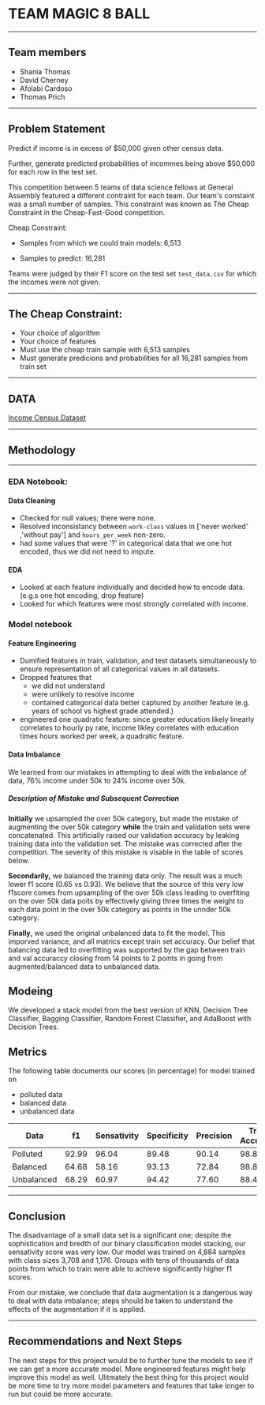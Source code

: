 # TEAM MAGIC 8 BALL
---
## Team members
- Shania Thomas
- David Cherney
- Afolabi Cardoso
- Thomas Prich

---

## Problem Statement
Predict if income is in excess of $50,000 given other census data. 

Further, generate predicted probabilities of incommes being above $50,000 for each row in the test set. 

This competition between 5 teams of data science fellows at General Assembly featured a different contraint for each team. Our team's constaint was a small number of samples. This constraint was known as The Cheap Constraint in the Cheap-Fast-Good competition.


Cheap Constraint:
- Samples from which we could train models: 6,513

- Samples to predict: 16,281

Teams were judged by their F1 score on the test set `test_data.csv` for which the incomes were not given.

---
## The Cheap Constraint:
- Your choice of algorithm
- Your choice of features
- Must use the cheap train sample with 6,513 samples
- Must generate predicions and probabilities for all 16,281 samples from train set


---
## DATA

[Income Census Dataset](https://archive.ics.uci.edu/ml/datasets/census+income)

---
## Methodology
---
### EDA Notebook: 
#### Data Cleaning

- Checked for null values; there were none.
- Resolved inconsistancy between `work-class` values in  ['never worked' ,'without pay'] and `hours_per_week` non-zero.
- had some values that were '?' in categorical data that we one hot encoded, thus we did not need to impute.


#### EDA
- Looked at each feature individually and decided how to encode data. (e.g.s one hot encoding, drop feature)
- Looked for which features were most strongly correlated with income. 


### Model notebook
#### Feature Engineering
- Dumified features in train, validation, and test datasets simultaneously to ensure representation of all categorical values in all datasets.
- Dropped features that 
    - we did not understand 
    - were unlikely to resolve income
    - contained categorical data better captured by another feature (e.g. years of school vs highest grade attended.)
- engineered one quadratic feature: since greater education likely linearly correlates to hourly py rate, income likley correlates with education times hours worked per week, a quadratic feature.


#### Data Imbalance
We learned from our mistakes in attempting to deal with the imbalance of data, 76% income under 50k to 24% income over 50k. 

##### Description of Mistake and Subsequent Correction 

**Initially** we upsampled the over 50k category, but made the mistake of augmenting  the over 50k category **while** the train and validation sets were concatenated. This artificially raised our validation accuracy by leaking training data into the validation set. The mistake was corrected after the competition.  The severity of this mistake is visable in the table of scores below. 

**Secondarily,** we balanced the training data only. The result was a much lower f1 score (0.65 vs 0.93). We believe that the source of this very low f1score comes from upsampling of the over 50k class leading to overfiting on the over 50k data poits by effectively giving three times the weight to each data point in the over 50k category as points in the unnder 50k category. 

**Finally,** we used the original unbalanced data to fit the model. This imporved variance, and all matrics except train set accuracy. Our belief that balancing data led to overfitting was supported by the gap between train and val accuraccy closing from 14 points to 2 points in going from augmented/balanced data to unbalanced data. 

## Modeing

We developed a stack model from the best version of KNN, Decision Tree Classifier, Bagging Classifier, Random Forest Classifier, and AdaBoost with Decision Trees. 

## Metrics

The following table documents our scores (in percentage) for model trained on 
- polluted data
- balanced data
- unbalanced data

| Data      | f1    | Sensativity | Specificity | Precision|Train Accuracy|Validation Accuracy|
| ---       | ---   | ---         | ---         | ---      | ---     | ---|
| Polluted  | 92.99 | 96.04       | 89.48       | 90.14    | 98.87   |92.76|
| Balanced  | 64.68 | 58.16        | 93.13       | 72.84    | 98.83   | 84.71|
| Unbalanced    | 68.29 | 60.97       | 94.42       | 77.60    |88.43    |86.37|

---
## Conclusion
The disadvantage of a small data set is a significant one; despite the sophistication and bredth of our binary classification model stacking, our sensativity score was very low.  Our model was trained on 4,884 samples with class sizes 3,708 and 1,176. Groups with tens of thousands of data points from which to train were able to achieve significantly higher f1 scores. 

From our mistake, we conclude that data augmentation is a dangerous way to deal with data imbalance;  steps should be taken to understand the effects of the augmentation if it is applied. 




---
## Recommendations and Next Steps
The next steps for this project would be to further tune the models to see if we can get a more accurate model. More engineered features might help improve this model as well.
Ulitmately the best thing for this project would be more time to try more model parameters and features that take longer to run but could be more accurate.